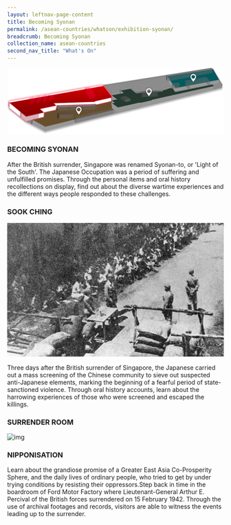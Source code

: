 ```yaml
---
layout: leftnav-page-content
title: Becoming Syonan
permalink: /asean-countries/whatson/exhibition-syonan/
breadcrumb: Becoming Syonan
collection_name: asean-countries
second_nav_title: "What's On"
---
```


![Becoming Syonan](/images/formerford/redmap.png)

### BECOMING SYONAN

After the British surrender, Singapore was renamed Syonan-to, or 'Light of the South'. The Japanese Occupation was a period of suffering and unfulfilled promises. Through the personal items and oral history recollections on display, find out about the diverse wartime experiences and the different ways people responded to these challenges.



### SOOK CHING

![Sook Ching](/images/formerford/sookching.jpg)

Three days after the British surrender of Singapore, the Japanese carried out a mass screening of the Chinese community to sieve out suspected anti-Japanese elements, marking the beginning of a fearful period of state-sanctioned violence. Through oral history accounts, learn about the harrowing experiences of those who were screened and escaped the killings.





### SURRENDER ROOM

![img](https://www.nas.gov.sg/portals/0/Images/zone3-2.jpg?ver=2017-02-24-163035-997)

### NIPPONISATION

Learn about the grandiose promise of a Greater East Asia Co-Prosperity Sphere, and the daily lives of ordinary people, who tried to get by under trying conditions by resisting their oppressors.Step back in time in the boardroom of Ford Motor Factory where Lieutenant-General Arthur E. Percival of the British forces surrendered on 15 February 1942. Through the use of archival footages and records, visitors are able to witness the events leading up to the surrender.

